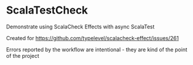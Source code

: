 # ScalaTestCheck
Demonstrate using ScalaCheck Effects with async ScalaTest

Created for https://github.com/typelevel/scalacheck-effect/issues/261

Errors reported by the workflow are intentional - they are kind of the point of the project
